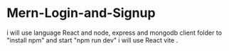 # Mern-Login-and-Signup
i will use language React and node, express and mongodb
client folder to "install npm" and start "npm run dev"  i will use React vite .

